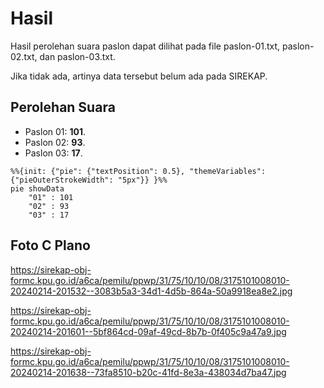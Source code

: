 # Hasil

Hasil perolehan suara paslon dapat dilihat pada file paslon-01.txt, paslon-02.txt, dan paslon-03.txt.

Jika tidak ada, artinya data tersebut belum ada pada SIREKAP.

## Perolehan Suara

 * Paslon 01: **101**.
 * Paslon 02: **93**.
 * Paslon 03: **17**.

```mermaid
%%{init: {"pie": {"textPosition": 0.5}, "themeVariables": {"pieOuterStrokeWidth": "5px"}} }%%
pie showData
    "01" : 101
    "02" : 93
    "03" : 17
```
## Foto C Plano

https://sirekap-obj-formc.kpu.go.id/a6ca/pemilu/ppwp/31/75/10/10/08/3175101008010-20240214-201532--3083b5a3-34d1-4d5b-864a-50a9918ea8e2.jpg

https://sirekap-obj-formc.kpu.go.id/a6ca/pemilu/ppwp/31/75/10/10/08/3175101008010-20240214-201601--5bf864cd-09af-49cd-8b7b-0f405c9a47a9.jpg

https://sirekap-obj-formc.kpu.go.id/a6ca/pemilu/ppwp/31/75/10/10/08/3175101008010-20240214-201638--73fa8510-b20c-41fd-8e3a-438034d7ba47.jpg
